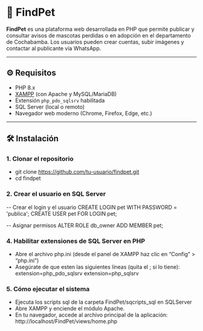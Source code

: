 # 🐾 FindPet  

**FindPet** es una plataforma web desarrollada en PHP que permite publicar y consultar avisos de mascotas perdidas o en adopción en el departamento de Cochabamba. Los usuarios pueden crear cuentas, subir imágenes y contactar al publicante vía WhatsApp.  

---

## ⚙️ Requisitos  

- PHP 8.x  
- [XAMPP](https://www.apachefriends.org/es/index.html) (con Apache y MySQL/MariaDB)  
- Extensión `php_pdo_sqlsrv` habilitada  
- SQL Server (local o remoto)  
- Navegador web moderno (Chrome, Firefox, Edge, etc.)  

---

## 🛠️ Instalación  

### 1. Clonar el repositorio  
- git clone https://github.com/tu-usuario/findpet.git
- cd findpet

### 2. Crear el usuario en SQL Server
-- Crear el login y el usuario
CREATE LOGIN pet WITH PASSWORD = 'publica';
CREATE USER pet FOR LOGIN pet;

-- Asignar permisos
ALTER ROLE db_owner ADD MEMBER pet;

### 4. Habilitar extensiones de SQL Server en PHP
- Abre el archivo php.ini (desde el panel de XAMPP haz clic en “Config” > “php.ini”)
- Asegúrate de que esten las siguientes líneas (quita el ; si lo tiene):
    extension=php_pdo_sqlsrv
    extension=php_sqlsrv

### 5. Cómo ejecutar el sistema
- Ejecuta los scripts sql de la carpeta FindPet/sqcripts_sql en SQLServer
- Abre XAMPP y enciende el módulo Apache.
- En tu navegador, accede al archivo principal de la aplicación:
    http://localhost/FindPet/views/home.php